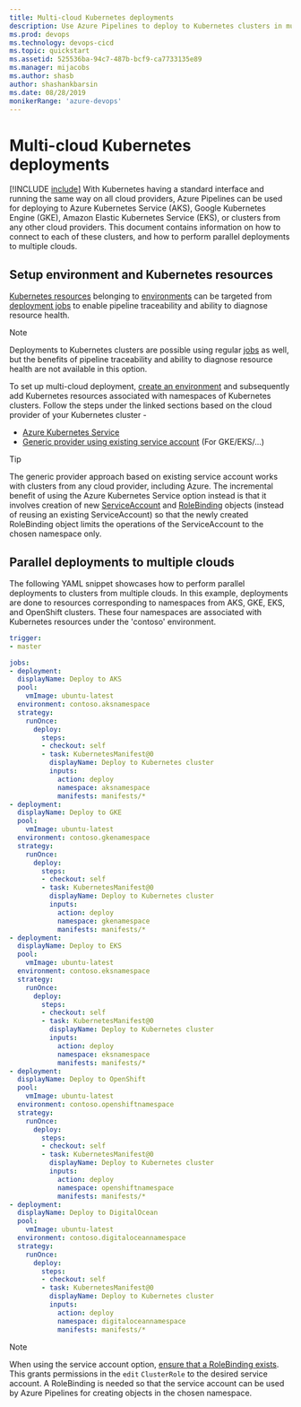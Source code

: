 ```yaml
---
title: Multi-cloud Kubernetes deployments
description: Use Azure Pipelines to deploy to Kubernetes clusters in multiple clouds
ms.prod: devops
ms.technology: devops-cicd
ms.topic: quickstart
ms.assetid: 525536ba-94c7-487b-bcf9-ca7733135e89
ms.manager: mijacobs
ms.author: shasb
author: shashankbarsin
ms.date: 08/28/2019
monikerRange: 'azure-devops'
---
```


# Multi-cloud Kubernetes deployments

[!INCLUDE [include](../../_shared/version-team-services.md)]
With Kubernetes having a standard interface and running the same way on all cloud providers, Azure Pipelines can be used for deploying to Azure Kubernetes Service (AKS), Google Kubernetes Engine (GKE), Amazon Elastic Kubernetes Service (EKS), or clusters from any other cloud providers. This document contains information on how to connect to each of these clusters, and how to perform parallel deployments to multiple clouds. 

## Setup environment and Kubernetes resources

[Kubernetes resources](../../process/environments-kubernetes.md) belonging to [environments](../../process/environments.md) can be targeted from [deployment jobs](../../process/deployment-jobs.md) to enable pipeline traceability and ability to diagnose resource health.

> [!NOTE]
> Deployments to Kubernetes clusters are possible using regular [jobs](../../process/phases.md) as well, but the benefits of pipeline traceability and ability to diagnose resource health are not available in this option.

To set up multi-cloud deployment, [create an environment](../../process/environments.md#creation) and subsequently add Kubernetes resources associated with namespaces of Kubernetes clusters. Follow the steps under the linked sections based on the cloud provider of your Kubernetes cluster - 
- [Azure Kubernetes Service](../../process/environments-kubernetes.md#resource-creation-aks)
- [Generic provider using existing service account](../../process/environments-kubernetes.md#resource-creation-generic) (For GKE/EKS/...)

> [!TIP]
> The generic provider approach based on existing service account works with clusters from any cloud provider, including Azure. The incremental benefit of using the Azure Kubernetes Service option instead is that it involves creation of new [ServiceAccount](https://kubernetes.io/docs/tasks/configure-pod-container/configure-service-account/) and [RoleBinding](https://kubernetes.io/docs/reference/access-authn-authz/rbac/#service-account-permissions) objects (instead of reusing an existing ServiceAccount) so that the newly created RoleBinding object limits the operations of the ServiceAccount to the chosen namespace only.

## Parallel deployments to multiple clouds

The following YAML snippet showcases how to perform parallel deployments to clusters from multiple clouds. In this example, deployments are done to resources corresponding to namespaces from AKS, GKE, EKS, and OpenShift clusters. These four namespaces are associated with Kubernetes resources under the 'contoso' environment. 

```YAML
trigger:
- master

jobs:
- deployment:
  displayName: Deploy to AKS
  pool:
    vmImage: ubuntu-latest
  environment: contoso.aksnamespace
  strategy:
    runOnce:
      deploy:
        steps:
        - checkout: self
        - task: KubernetesManifest@0
          displayName: Deploy to Kubernetes cluster
          inputs:
            action: deploy
            namespace: aksnamespace
            manifests: manifests/*
- deployment:
  displayName: Deploy to GKE
  pool:
    vmImage: ubuntu-latest
  environment: contoso.gkenamespace
  strategy:
    runOnce:
      deploy:
        steps:
        - checkout: self
        - task: KubernetesManifest@0
          displayName: Deploy to Kubernetes cluster
          inputs:
            action: deploy
            namespace: gkenamespace
            manifests: manifests/*
- deployment:
  displayName: Deploy to EKS
  pool:
    vmImage: ubuntu-latest
  environment: contoso.eksnamespace
  strategy:
    runOnce:
      deploy:
        steps:
        - checkout: self
        - task: KubernetesManifest@0
          displayName: Deploy to Kubernetes cluster
          inputs:
            action: deploy
            namespace: eksnamespace
            manifests: manifests/*
- deployment:
  displayName: Deploy to OpenShift
  pool:
    vmImage: ubuntu-latest
  environment: contoso.openshiftnamespace
  strategy:
    runOnce:
      deploy:
        steps:
        - checkout: self
        - task: KubernetesManifest@0
          displayName: Deploy to Kubernetes cluster
          inputs:
            action: deploy
            namespace: openshiftnamespace
            manifests: manifests/*
- deployment:
  displayName: Deploy to DigitalOcean
  pool:
    vmImage: ubuntu-latest
  environment: contoso.digitaloceannamespace
  strategy:
    runOnce:
      deploy:
        steps:
        - checkout: self
        - task: KubernetesManifest@0
          displayName: Deploy to Kubernetes cluster
          inputs:
            action: deploy
            namespace: digitaloceannamespace
            manifests: manifests/*
```

> [!NOTE]
> When using the service account option, [ensure that a RoleBinding exists](https://kubernetes.io/docs/reference/access-authn-authz/rbac/#kubectl-create-rolebinding). This grants permissions in the `edit` `ClusterRole` to the desired service account. A RoleBinding is needed so that the service account can be used by Azure Pipelines for creating objects in the chosen namespace.
